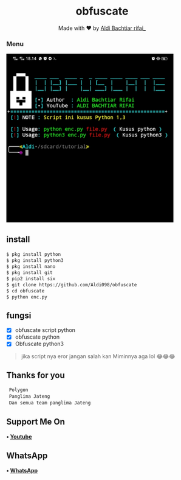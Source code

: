 <h1 align="center">
  obfuscate
</h1>
</div>
<p align="center">
  Made with ❤️ by <a href="https://github.com/Aldi098">Aldi Bachtiar rifai_</a>
</p>
<p align="center">
 
### Menu
 <img src="https://github.com/Aldi098/obfuscate/blob/main/IMG_20211106_181508.jpg" width="440" title="Menu" alt="Menu">
</p>

## install
```python3
$ pkg install python
$ pkg install python3
$ pkg install nano
$ pkg install git
$ pip2 install six
$ git clone https://github.com/Aldi098/obfuscate
$ cd obfuscate
$ python enc.py

```

## fungsi
- [x] obfuscate script python
- [x] obfuscate python
- [x] Obfuscate python3

> jika script nya eror jangan salah kan Miminnya aga lol 😂😂😂

## Thanks for you
```php
 Polygon
 Panglima Jateng
 Dan semua team panglima Jateng
```
## Support Me On
<b>• [Youtube](https://youtube.com/channel/UC7ygjAbDjuiN76PqOlJm40A)</b>
</br>
## WhatsApp
<b>• [WhatsApp](https://api.whatsapp.com/send?phone=+62852-9500-4078&text=Assalamualaikum)</b>
<br>
